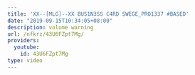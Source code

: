 ```yaml
---
title: 'XX--[MLG]--XX BUS1N3SS C4RD SWEGE_PRO1337 #BASED'
date: "2019-09-15T10:34:05+08:00"
description: volume warning
url: /nfkrz/43U6FZpt7Mg/
providers:
  youtube:
    id: 43U6FZpt7Mg
type: video
---
```

